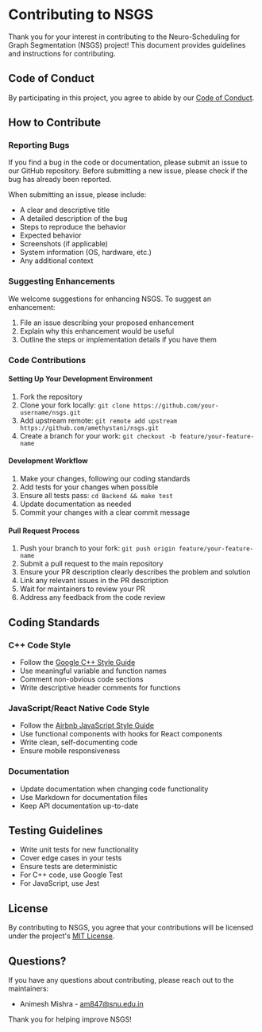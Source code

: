 # Contributing to NSGS

Thank you for your interest in contributing to the Neuro-Scheduling for Graph Segmentation (NSGS) project! This document provides guidelines and instructions for contributing.

## Code of Conduct

By participating in this project, you agree to abide by our [Code of Conduct](CODE_OF_CONDUCT.md).

## How to Contribute

### Reporting Bugs

If you find a bug in the code or documentation, please submit an issue to our GitHub repository. Before submitting a new issue, please check if the bug has already been reported.

When submitting an issue, please include:
- A clear and descriptive title
- A detailed description of the bug
- Steps to reproduce the behavior
- Expected behavior
- Screenshots (if applicable)
- System information (OS, hardware, etc.)
- Any additional context

### Suggesting Enhancements

We welcome suggestions for enhancing NSGS. To suggest an enhancement:
1. File an issue describing your proposed enhancement
2. Explain why this enhancement would be useful
3. Outline the steps or implementation details if you have them

### Code Contributions

#### Setting Up Your Development Environment

1. Fork the repository
2. Clone your fork locally: `git clone https://github.com/your-username/nsgs.git`
3. Add upstream remote: `git remote add upstream https://github.com/amethystani/nsgs.git`
4. Create a branch for your work: `git checkout -b feature/your-feature-name`

#### Development Workflow

1. Make your changes, following our coding standards
2. Add tests for your changes when possible
3. Ensure all tests pass: `cd Backend && make test`
4. Update documentation as needed
5. Commit your changes with a clear commit message

#### Pull Request Process

1. Push your branch to your fork: `git push origin feature/your-feature-name`
2. Submit a pull request to the main repository
3. Ensure your PR description clearly describes the problem and solution
4. Link any relevant issues in the PR description
5. Wait for maintainers to review your PR
6. Address any feedback from the code review

## Coding Standards

### C++ Code Style

- Follow the [Google C++ Style Guide](https://google.github.io/styleguide/cppguide.html)
- Use meaningful variable and function names
- Comment non-obvious code sections
- Write descriptive header comments for functions

### JavaScript/React Native Code Style

- Follow the [Airbnb JavaScript Style Guide](https://github.com/airbnb/javascript)
- Use functional components with hooks for React components
- Write clean, self-documenting code
- Ensure mobile responsiveness

### Documentation

- Update documentation when changing code functionality
- Use Markdown for documentation files
- Keep API documentation up-to-date

## Testing Guidelines

- Write unit tests for new functionality
- Cover edge cases in your tests
- Ensure tests are deterministic
- For C++ code, use Google Test
- For JavaScript, use Jest

## License

By contributing to NSGS, you agree that your contributions will be licensed under the project's [MIT License](LICENSE).

## Questions?

If you have any questions about contributing, please reach out to the maintainers:
- Animesh Mishra - [am847@snu.edu.in](mailto:am847@snu.edu.in)

Thank you for helping improve NSGS! 